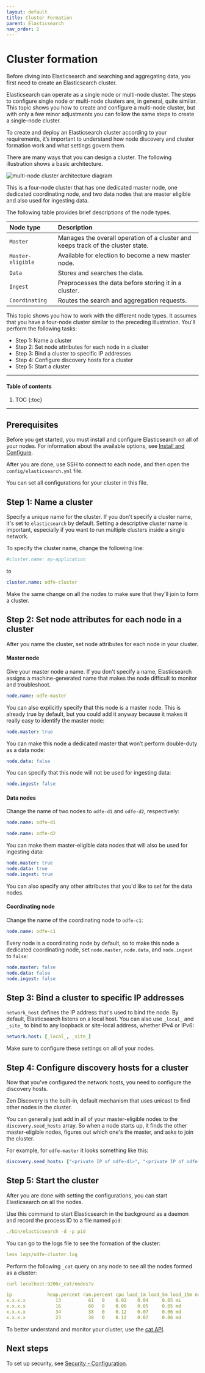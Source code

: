 ```yaml
---
layout: default
title: Cluster Formation
parent: Elasticsearch
nav_order: 2
---
```


# Cluster formation

Before diving into Elasticsearch and searching and aggregating data, you first need to create an Elasticsearch cluster.

Elasticsearch can operate as a single node or multi-node cluster. The steps to configure single node or multi-node clusters are, in general, quite similar. This topic shows you how to create and configure a multi-node cluster, but with only a few minor adjustments you can follow the same steps to create a single-node cluster.  

To create and deploy an Elasticsearch cluster according to your requirements, it’s important to understand how node discovery and cluster formation work and what settings govern them.

There are many ways that you can design a cluster.
The following illustration shows a basic architecture.


![multi-node cluster architecture diagram](../../images/cluster.png)


This is a four-node cluster that has one dedicated master node, one dedicated coordinating node, and two data nodes that are master eligible and also used for ingesting data.

The following table provides brief descriptions of the node types.

Node type | Description
:--- | :--- |
`Master` | Manages the overall operation of a cluster and keeps track of the cluster state.
`Master-eligible` |  Available for election to become a new master node.
`Data`  |  Stores and searches the data.
`Ingest` |  Preprocesses the data before storing it in a cluster.
`Coordinating` | Routes the search and aggregation requests.

This topic shows you how to work with the different node types. It assumes that you have a four-node cluster similar to the preceding illustration. You'll perform the following tasks:

* Step 1: Name a cluster
* Step 2: Set node attributes for each node in a cluster
* Step 3: Bind a cluster to specific IP addresses
* Step 4: Configure discovery hosts for a cluster
* Step 5: Start a cluster

---

#### Table of contents
1. TOC
{:toc}

---

## Prerequisites

Before you get started, you must install and configure Elasticsearch on all of your nodes. For information about the available options, see [Install and Configure](../../install/).

After you are done, use SSH to connect to each node, and then open the `config/elasticsearch.yml` file.

You can set all configurations for your cluster in this file.

## Step 1: Name a cluster

Specify a unique name for the cluster.
If you don't specify a cluster name, it's set to `elasticsearch` by default.
Setting a descriptive cluster name is important, especially if you want to run multiple clusters inside a single network.

To specify the cluster name, change the following line:

```yml
#cluster.name: my-application
```

to

```yml
cluster.name: odfe-cluster
```

Make the same change on all the nodes to make sure that they'll join to form a cluster.

## Step 2: Set node attributes for each node in a cluster

After you name the cluster, set node attributes for each node in your cluster.

#### Master node

Give your master node a name.
If you don't specify a name, Elasticsearch assigns a machine-generated name that makes the node difficult to monitor and troubleshoot.

```yml
node.name: odfe-master
```

You can also explicitly specify that this node is a master node. This is already true by default, but you could add it anyway because it makes it really easy to identify the master node:

```yml
node.master: true
```

You can make this node a dedicated master that won’t perform double-duty as a data node:

```yml
node.data: false
```

You can specify that this node will not be used for ingesting data:

```yml
node.ingest: false
```

#### Data nodes

Change the name of two nodes to `odfe-d1` and `odfe-d2`, respectively:

```yml
node.name: odfe-d1
```
```yml
node.name: odfe-d2
```

You can make them master-eligible data nodes that will also be used for ingesting data:

```yml
node.master: true
node.data: true
node.ingest: true
```

You can also specify any other attributes that you'd like to set for the data nodes.

#### Coordinating node

Change the name of the coordinating node to `odfe-c1`:

```yml
node.name: odfe-c1
```

Every node is a coordinating node by default, so to make this node a dedicated coordinating node, set `node.master`, `node.data`, and `node.ingest` to `false`:

```yml
node.master: false
node.data: false
node.ingest: false
```

## Step 3: Bind a cluster to specific IP addresses

`network_host` defines the IP address that's used to bind the node.
By default, Elasticsearch listens on a local host. You can also use `_local_` and `_site_` to bind to any loopback or site-local address, whether IPv4 or IPv6:


```yml
network.host: [_local_, _site_]
```

Make sure to configure these settings on all of your nodes.

## Step 4: Configure discovery hosts for a cluster

Now that you've configured the network hosts, you need to configure the discovery hosts.

Zen Discovery is the built-in, default mechanism that uses unicast to find other nodes in the cluster.

You can generally just add in all of your master-eligible nodes to the `discovery.seed_hosts` array.
So when a node starts up, it finds the other master-eligible nodes, figures out which one's the master, and asks to join the cluster.

For example, for `odfe-master` it looks something like this:

```yml
discovery.seed_hosts: ["<private IP of odfe-d1>", "<private IP of odfe-d2>", "<private IP of odfe-c1>"]
```

## Step 5: Start the cluster

After you are done with setting the configurations, you can start Elasticsearch on all the nodes.

Use this command to start Elasticsearch in the background as a daemon and record the process ID to a file named `pid`:

```yml
./bin/elasticsearch -d -p pid
```

You can go to the logs file to see the formation of the cluster:

```yml
less logs/odfe-cluster.log
```

Perform the following `_cat` query on any node to see all the nodes formed as a cluster:

```yml
curl localhost:9200/_cat/nodes?v
```

```yml
ip             heap.percent ram.percent cpu load_1m load_5m load_15m node.role master name
x.x.x.x           13          61   0    0.02    0.04     0.05 mi        *      odfe-master
x.x.x.x           16          60   0    0.06    0.05     0.05 md        -      odfe-d1
x.x.x.x           34          38   0    0.12    0.07     0.06 md        -      odfe-d2
x.x.x.x           23          38   0    0.12    0.07     0.06 md        -      odfe-c1
```

To better understand and monitor your cluster, use the [cat API](../catapis/).

## Next steps

To set up security, see [Security - Configuration](../../security-configuration/).
